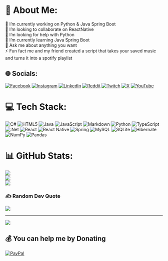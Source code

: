 # 💫 About Me:
🔭 I’m currently working on Python & Java Spring Boot<br>👯 I’m looking to collaborate on ReactNative<br>🤝 I’m looking for help with Python<br>🌱 I’m currently learning Java Spring Boot<br>💬 Ask me about anything  you want<br>⚡ Fun fact me and my friend created a script that takes your saved music and turns it into a spotify playlist


## 🌐 Socials:
[![Facebook](https://img.shields.io/badge/Facebook-%231877F2.svg?logo=Facebook&logoColor=white)](https://facebook.com/pierluigi.buttazzo) [![Instagram](https://img.shields.io/badge/Instagram-%23E4405F.svg?logo=Instagram&logoColor=white)](https://instagram.com/p13r_._) [![LinkedIn](https://img.shields.io/badge/LinkedIn-%230077B5.svg?logo=linkedin&logoColor=white)](https://linkedin.com/in/pierluigibuttazzo) [![Reddit](https://img.shields.io/badge/Reddit-%23FF4500.svg?logo=Reddit&logoColor=white)](https://reddit.com/user/P13r_) [![Twitch](https://img.shields.io/badge/Twitch-%239146FF.svg?logo=Twitch&logoColor=white)](https://twitch.tv/mrp13r_) [![X](https://img.shields.io/badge/X-black.svg?logo=X&logoColor=white)](https://x.com/p13r_lu) [![YouTube](https://img.shields.io/badge/YouTube-%23FF0000.svg?logo=YouTube&logoColor=white)](https://youtube.com/@p13r_) 

# 💻 Tech Stack:
![C#](https://img.shields.io/badge/c%23-%23239120.svg?style=plastic&logo=csharp&logoColor=white) ![HTML5](https://img.shields.io/badge/html5-%23E34F26.svg?style=plastic&logo=html5&logoColor=white) ![Java](https://img.shields.io/badge/java-%23ED8B00.svg?style=plastic&logo=openjdk&logoColor=white) ![JavaScript](https://img.shields.io/badge/javascript-%23323330.svg?style=plastic&logo=javascript&logoColor=%23F7DF1E) ![Markdown](https://img.shields.io/badge/markdown-%23000000.svg?style=plastic&logo=markdown&logoColor=white) ![Python](https://img.shields.io/badge/python-3670A0?style=plastic&logo=python&logoColor=ffdd54) ![TypeScript](https://img.shields.io/badge/typescript-%23007ACC.svg?style=plastic&logo=typescript&logoColor=white) ![.Net](https://img.shields.io/badge/.NET-5C2D91?style=plastic&logo=.net&logoColor=white) ![React](https://img.shields.io/badge/react-%2320232a.svg?style=plastic&logo=react&logoColor=%2361DAFB) ![React Native](https://img.shields.io/badge/react_native-%2320232a.svg?style=plastic&logo=react&logoColor=%2361DAFB) ![Spring](https://img.shields.io/badge/spring-%236DB33F.svg?style=plastic&logo=spring&logoColor=white) ![MySQL](https://img.shields.io/badge/mysql-4479A1.svg?style=plastic&logo=mysql&logoColor=white) ![SQLite](https://img.shields.io/badge/sqlite-%2307405e.svg?style=plastic&logo=sqlite&logoColor=white) ![Hibernate](https://img.shields.io/badge/Hibernate-59666C?style=plastic&logo=Hibernate&logoColor=white) ![NumPy](https://img.shields.io/badge/numpy-%23013243.svg?style=plastic&logo=numpy&logoColor=white) ![Pandas](https://img.shields.io/badge/pandas-%23150458.svg?style=plastic&logo=pandas&logoColor=white)
# 📊 GitHub Stats:
![](https://github-readme-stats.vercel.app/api?username=P13rLu1&theme=tokyonight&hide_border=false&include_all_commits=false&count_private=false)<br/>
![](https://github-readme-streak-stats.herokuapp.com/?user=P13rLu1&theme=tokyonight&hide_border=false)<br/>
![](https://github-readme-stats.vercel.app/api/top-langs/?username=P13rLu1&theme=tokyonight&hide_border=false&include_all_commits=false&count_private=false&layout=compact)

### ✍️ Random Dev Quote
![](https://quotes-github-readme.vercel.app/api?type=horizontal&theme=tokyonight)

---
[![](https://visitcount.itsvg.in/api?id=P13rLu1&icon=10&color=13)](https://visitcount.itsvg.in)

  ## 💰 You can help me by Donating
  [![PayPal](https://img.shields.io/badge/PayPal-00457C?style=for-the-badge&logo=paypal&logoColor=white)](https://paypal.me/@PButtazo) 

  
<!-- Proudly created with GPRM ( https://gprm.itsvg.in ) -->
